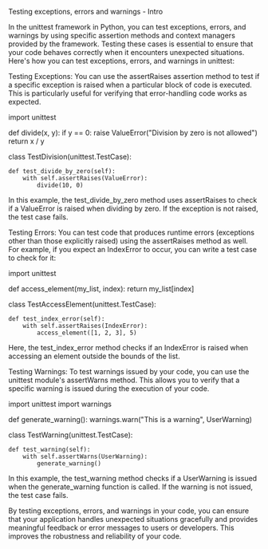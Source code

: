 Testing exceptions, errors and warnings - Intro

In the unittest framework in Python, you can test exceptions, errors, and warnings by using specific assertion methods and context managers provided by the framework. Testing these cases is essential to ensure that your code behaves correctly when it encounters unexpected situations. Here's how you can test exceptions, errors, and warnings in unittest:



Testing Exceptions: You can use the assertRaises assertion method to test if a specific exception is raised when a particular block of code is executed. This is particularly useful for verifying that error-handling code works as expected.

import unittest
 
def divide(x, y):
    if y == 0:
        raise ValueError("Division by zero is not allowed")
    return x / y
 
class TestDivision(unittest.TestCase):
 
    def test_divide_by_zero(self):
        with self.assertRaises(ValueError):
            divide(10, 0)


In this example, the test_divide_by_zero method uses assertRaises to check if a ValueError is raised when dividing by zero. If the exception is not raised, the test case fails.



Testing Errors: You can test code that produces runtime errors (exceptions other than those explicitly raised) using the assertRaises method as well. For example, if you expect an IndexError to occur, you can write a test case to check for it:

import unittest
 
def access_element(my_list, index):
    return my_list[index]
 
class TestAccessElement(unittest.TestCase):
 
    def test_index_error(self):
        with self.assertRaises(IndexError):
            access_element([1, 2, 3], 5)


Here, the test_index_error method checks if an IndexError is raised when accessing an element outside the bounds of the list.



Testing Warnings: To test warnings issued by your code, you can use the unittest module's assertWarns method. This allows you to verify that a specific warning is issued during the execution of your code.

import unittest
import warnings
 
def generate_warning():
    warnings.warn("This is a warning", UserWarning)
 
class TestWarning(unittest.TestCase):
 
    def test_warning(self):
        with self.assertWarns(UserWarning):
            generate_warning()


In this example, the test_warning method checks if a UserWarning is issued when the generate_warning function is called. If the warning is not issued, the test case fails.



By testing exceptions, errors, and warnings in your code, you can ensure that your application handles unexpected situations gracefully and provides meaningful feedback or error messages to users or developers. This improves the robustness and reliability of your code.